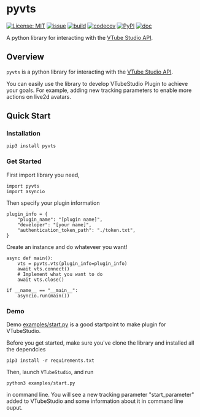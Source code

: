 # pyvts
[![License: MIT](https://img.shields.io/github/license/Genteki/pyvts?style=flat-square)](https://opensource.org/licenses/MIT) [![issue](https://img.shields.io/github/issues/genteki/pyvts?style=flat-square)](https://github.com/Genteki/pyvts/issues) [![build](https://img.shields.io/circleci/build/github/Genteki/pyvts?style=flat-square)](https://circleci.com/gh/Genteki/pyvts)
[![codecov](https://img.shields.io/codecov/c/github/genteki/pyvts?color=informational&style=flat-square)](https://codecov.io/gh/Genteki/pyvts)
[![PyPI](https://img.shields.io/pypi/v/pyvts?style=flat-square)](https://pypi.org/project/pyvts/)
[![doc](https://img.shields.io/circleci/build/github/Genteki/pyvts/gh-pages?style=flat-square)](https://genteki.github.io/pyvts)

A python library for interacting with the [VTube Studio API](https://github.com/DenchiSoft/VTubeStudio).

## Overview
`pyvts` is a python library for interacting with the [VTube Studio API](https://github.com/DenchiSoft/VTubeStudio).

You can easily use the library to develop VTubeStudio Plugin to achieve your goals. For example, adding new tracking parameters to enable more actions on live2d avatars.

## Quick Start

### Installation

```
pip3 install pyvts 
```

### Get Started

First import library you need,
```
import pyvts
import asyncio
```

Then specify your plugin information
```
plugin_info = {
    "plugin_name": "[plugin name]",
    "developer": "[your name]",
    "authentication_token_path": "./token.txt",
}
```
Create an instance and do whateveer you want!
```
async def main():
    vts = pyvts.vts(plugin_info=plugin_info)
    await vts.connect()
    # Implement what you want to do
    await vts.close()

if __name__ == "__main__":
    asyncio.run(main())
```


### Demo

Demo [examples/start.py](./examples/start.py) is a good startpoint to make plugin for VTubeStudio. 

Before you get started, make sure you've clone the library and installed all the dependcies

```
pip3 install -r requirements.txt 
```

Then, launch `VTubeStudio`, and run

``` 
python3 examples/start.py 
```

in command line. You will see a new tracking parameter "start_parameter" added to VTubeStudio and some information about it in command line ouput.